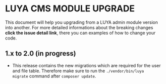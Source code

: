 # LUYA CMS MODULE UPGRADE

This document will help you upgrading from a LUYA admin module version into another. For more detailed informations about the breaking changes **click the issue detail link**, there you can examples of how to change your code.

## 1.x to 2.0 (in progress)

+ This release contains the new migrations which are required for the user and file table. Therefore make sure to run the `./vendor/bin/luya migrate` command after `composer update`.
